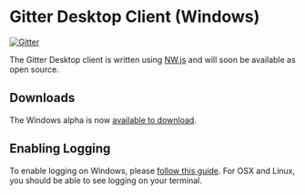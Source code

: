 Gitter Desktop Client (Windows)
===============================

[![Gitter](https://badges.gitter.im/Join%20Chat.svg)](https://gitter.im/gitterHQ/desktop?utm_source=badge&utm_medium=badge&utm_campaign=pr-badge&utm_content=badge)

The Gitter Desktop client is written using [NW.js](http://nwjs.io/) and will soon be available as open source. 

## Downloads

The Windows alpha is now [available to download](http://update.gitter.im/nw/GitterSetup.exe).

## Enabling Logging
To enable logging on Windows, please [follow this guide](https://gist.github.com/trevorah/bfeb4ad69e4633dc76c5). For OSX and Linux, you should be able to see logging on your terminal.


